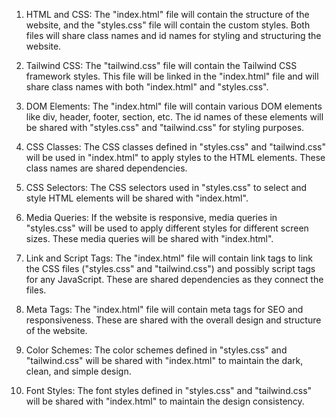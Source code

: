 1. HTML and CSS: The "index.html" file will contain the structure of the website, and the "styles.css" file will contain the custom styles. Both files will share class names and id names for styling and structuring the website.

2. Tailwind CSS: The "tailwind.css" file will contain the Tailwind CSS framework styles. This file will be linked in the "index.html" file and will share class names with both "index.html" and "styles.css".

3. DOM Elements: The "index.html" file will contain various DOM elements like div, header, footer, section, etc. The id names of these elements will be shared with "styles.css" and "tailwind.css" for styling purposes.

4. CSS Classes: The CSS classes defined in "styles.css" and "tailwind.css" will be used in "index.html" to apply styles to the HTML elements. These class names are shared dependencies.

5. CSS Selectors: The CSS selectors used in "styles.css" to select and style HTML elements will be shared with "index.html".

6. Media Queries: If the website is responsive, media queries in "styles.css" will be used to apply different styles for different screen sizes. These media queries will be shared with "index.html".

7. Link and Script Tags: The "index.html" file will contain link tags to link the CSS files ("styles.css" and "tailwind.css") and possibly script tags for any JavaScript. These are shared dependencies as they connect the files.

8. Meta Tags: The "index.html" file will contain meta tags for SEO and responsiveness. These are shared with the overall design and structure of the website.

9. Color Schemes: The color schemes defined in "styles.css" and "tailwind.css" will be shared with "index.html" to maintain the dark, clean, and simple design.

10. Font Styles: The font styles defined in "styles.css" and "tailwind.css" will be shared with "index.html" to maintain the design consistency.
